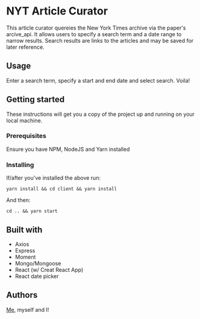 # NYT Article Curator

This article curator quereies the New York Times archive via the paper's arcive_api. It allows users to specify a search term and a date range to narrow results. Search results are links to the articles and may be saved for later reference. 

## Usage

Enter a search term, specify a start and end date and select search. Voila! 

## Getting started 

These instructions will get you a copy of the project up and running on your local machine.

### Prerequisites 

Ensure you have NPM, NodeJS and Yarn installed

### Installing 

If/after you've installed the above run: 

```
yarn install && cd client && yarn install 
```

And then: 

```
cd .. && yarn start 
```

## Built with 

- Axios 
- Express 
- Moment
- Mongo/Mongoose 
- React (w/ Creat React App)
- React date picker 

## Authors 

[Me](https://github.com/ezagala), myself and I!

